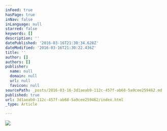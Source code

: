 ```yaml
---
inFeed: true
hasPage: true
inNav: false
inLanguage: null
starred: false
keywords: []
description: ''
datePublished: '2016-03-16T21:30:34.628Z'
dateModified: '2016-03-16T21:30:22.436Z'
title: ''
author: []
authors: []
publisher:
  name: null
  domain: null
  url: null
  favicon: null
sourcePath: _posts/2016-03-16-3d1aeab9-112c-457f-ab68-5a9cee259462.md
published: true
url: 3d1aeab9-112c-457f-ab68-5a9cee259462/index.html
_type: Article

---
```

![](https://the-grid-user-content.s3-us-west-2.amazonaws.com/55616ec0-3b10-4854-aef5-d8ed717852e1.jpg)